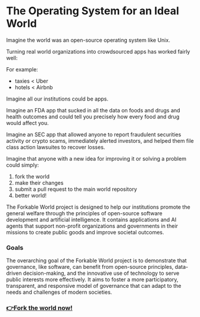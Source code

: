# The Operating System for an Ideal World

Imagine the world was an open-source operating system like Unix. 

Turning real world organizations into crowdsourced apps has worked fairly well:

For example:
- taxies < Uber
- hotels < Airbnb

Imagine all our institutions could be apps.  

Imagine an FDA app that sucked in all the data on foods and drugs and health outcomes and could tell you precisely how every food and drug would affect you. 

Imagine an SEC app that allowed anyone to report fraudulent securities activity or crypto scams,  immediately alerted investors, and helped them file class action lawsuites to recover losses. 

Imagine that anyone with a new idea for improving it or solving a problem could simply:
1. fork the world
2. make their changes
3. submit a pull request to the main world repository
4. better world!

The Forkable World project is designed to help our institutions promote the general welfare through the principles of open-source software development and artificial intelligence. It contains applications and AI agents that support non-profit organizations and governments in their missions to create public goods and improve societal outcomes.

### Goals

The overarching goal of the Forkable World project is to demonstrate that governance, like software, can benefit from open-source principles, data-driven decision-making, and the innovative use of technology to serve public interests more effectively. It aims to foster a more participatory, transparent, and responsive model of governance that can adapt to the needs and challenges of modern societies.

### [👉Fork the world now!](https://github.com/ForkableWorld/forkable-world-os)

